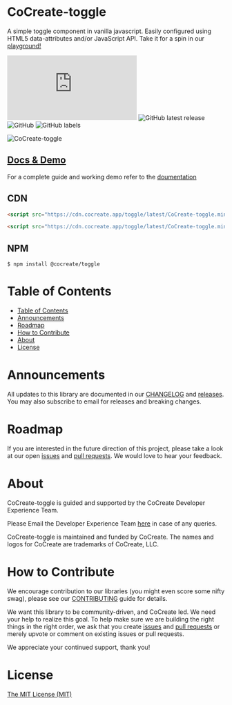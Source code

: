 # CoCreate-toggle

A simple toggle component in vanilla javascript. Easily configured using HTML5 data-attributes and/or JavaScript API. Take it for a spin in our [playground!](https://cocreate.app/docs/toggle)

![GitHub file size in bytes](https://img.shields.io/github/size/CoCreate-app/CoCreate-toggle/dist/CoCreate-toggle.min.js?label=minified%20size&style=for-the-badge)
![GitHub latest release](https://img.shields.io/github/v/release/CoCreate-app/CoCreate-toggle?style=for-the-badge)
![GitHub](https://img.shields.io/github/license/CoCreate-app/CoCreate-toggle?style=for-the-badge)
![GitHub labels](https://img.shields.io/github/labels/CoCreate-app/CoCreate-toggle/help%20wanted?style=for-the-badge)

![CoCreate-toggle](https://cdn.cocreate.app/docs/CoCreate-toggle.gif)

## [Docs & Demo](https://cocreate.app/docs/toggle)

For a complete guide and working demo refer to the [doumentation](https://cocreate.app/docs/toggle)

## CDN

```html
<script src="https://cdn.cocreate.app/toggle/latest/CoCreate-toggle.min.js"></script>
```

```html
<script src="https://cdn.cocreate.app/toggle/latest/CoCreate-toggle.min.css"></script>
```

## NPM

```shell
$ npm install @cocreate/toggle
```

# Table of Contents

- [Table of Contents](#table-of-contents)
- [Announcements](#announcements)
- [Roadmap](#roadmap)
- [How to Contribute](#how-to-contribute)
- [About](#about)
- [License](#license)

<a name="announcements"></a>

# Announcements

All updates to this library are documented in our [CHANGELOG](https://github.com/CoCreate-app/CoCreate-toggle/blob/master/CHANGELOG.md) and [releases](https://github.com/CoCreate-app/CoCreate-toggle/releases). You may also subscribe to email for releases and breaking changes.

<a name="roadmap"></a>

# Roadmap

If you are interested in the future direction of this project, please take a look at our open [issues](https://github.com/CoCreate-app/CoCreate-toggle/issues) and [pull requests](https://github.com/CoCreate-app/CoCreate-toggle/pulls). We would love to hear your feedback.

<a name="about"></a>

# About

CoCreate-toggle is guided and supported by the CoCreate Developer Experience Team.

Please Email the Developer Experience Team [here](mailto:develop@cocreate.app) in case of any queries.

CoCreate-toggle is maintained and funded by CoCreate. The names and logos for CoCreate are trademarks of CoCreate, LLC.

<a name="contribute"></a>

# How to Contribute

We encourage contribution to our libraries (you might even score some nifty swag), please see our [CONTRIBUTING](https://github.com/CoCreate-app/CoCreate-toggle/blob/master/CONTRIBUTING.md) guide for details.

We want this library to be community-driven, and CoCreate led. We need your help to realize this goal. To help make sure we are building the right things in the right order, we ask that you create [issues](https://github.com/CoCreate-app/CoCreate-toggle/issues) and [pull requests](https://github.com/CoCreate-app/CoCreate-toggle/pulls) or merely upvote or comment on existing issues or pull requests.

We appreciate your continued support, thank you!

# License

[The MIT License (MIT)](https://github.com/CoCreate-app/CoCreate-toggle/blob/master/LICENSE)

